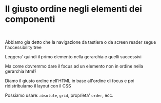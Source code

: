 <h1 class="title">Il giusto ordine negli elementi dei componenti</h1>

<br>

<v-clicks>

Abbiamo gia detto che la navigazione da tastiera o da screen reader segue l'accessibility tree

Leggera' quindi il primo elemento nella gerarchia e quelli successivi

Ma come dovremmo dare il focus ad un elemento non in ordine nella gerarchia html?

Diamo il giusto ordine nell'HTML in base all'ordine di focus e poi ridistribuiamo il layout con il CSS

Possiamo usare: `absolute`, `grid`, proprieta' `order`, ecc.

</v-clicks>